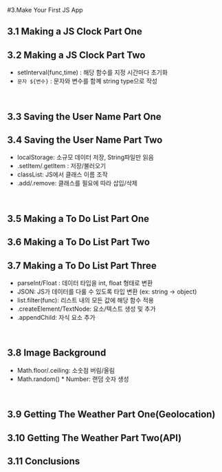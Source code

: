 #3.Make Your First JS App
## 3.1 Making a JS Clock Part One
## 3.2 Making a JS Clock Part Two
- setInterval(func,time) : 해당 함수를 지정 시간마다 초기화
- ` 문자 ${변수} ` : 문자와 변수를 함꼐 string type으로 작성
<br>

## 3.3 Saving the User Name Part One
## 3.4 Saving the User Name Part Two
- localStorage: 소규모 데이터 저장, String파일만 읽음
- .setItem/.getItem : 저장/불러오기
- classList: JS에서 클래스 이름 조작
- .add/.remove: 클래스를 필요에 따라 삽입/삭제
<br>

## 3.5 Making a To Do List Part One
## 3.6 Making a To Do List Part Two
## 3.7 Making a To Do List Part Three
- parseInt/Float : 데이터 타입을 int, float 형태로 변환
- JSON: JS가 데이터를 다룰 수 있도록 타입 변환 (ex: string -> object)
- list.filter(func): 리스트 내의 모든 값에 해당 함수 적용
- .createElement/TextNode: 요소/텍스트 생성 및 추가
- .appendChild: 자식 요소 추가
<br>

## 3.8 Image Background
- Math.floor/.ceiling: 소숫점 버림/올림
- Math.random() * Number: 랜덤 숫자 생성
<br>

## 3.9 Getting The Weather Part One(Geolocation)
## 3.10 Getting The Weather Part Two(API)
## 3.11 Conclusions